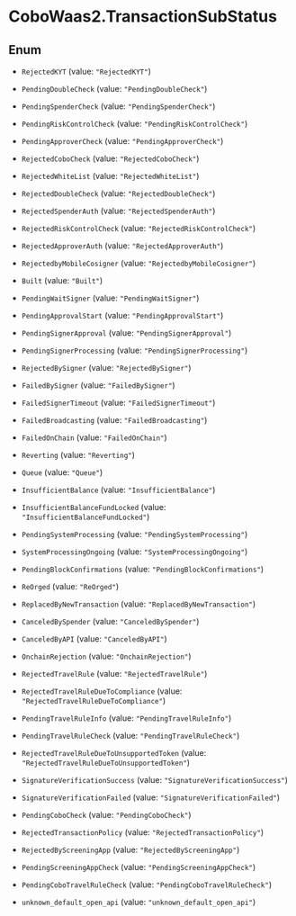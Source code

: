 # CoboWaas2.TransactionSubStatus

## Enum


* `RejectedKYT` (value: `"RejectedKYT"`)

* `PendingDoubleCheck` (value: `"PendingDoubleCheck"`)

* `PendingSpenderCheck` (value: `"PendingSpenderCheck"`)

* `PendingRiskControlCheck` (value: `"PendingRiskControlCheck"`)

* `PendingApproverCheck` (value: `"PendingApproverCheck"`)

* `RejectedCoboCheck` (value: `"RejectedCoboCheck"`)

* `RejectedWhiteList` (value: `"RejectedWhiteList"`)

* `RejectedDoubleCheck` (value: `"RejectedDoubleCheck"`)

* `RejectedSpenderAuth` (value: `"RejectedSpenderAuth"`)

* `RejectedRiskControlCheck` (value: `"RejectedRiskControlCheck"`)

* `RejectedApproverAuth` (value: `"RejectedApproverAuth"`)

* `RejectedbyMobileCosigner` (value: `"RejectedbyMobileCosigner"`)

* `Built` (value: `"Built"`)

* `PendingWaitSigner` (value: `"PendingWaitSigner"`)

* `PendingApprovalStart` (value: `"PendingApprovalStart"`)

* `PendingSignerApproval` (value: `"PendingSignerApproval"`)

* `PendingSignerProcessing` (value: `"PendingSignerProcessing"`)

* `RejectedBySigner` (value: `"RejectedBySigner"`)

* `FailedBySigner` (value: `"FailedBySigner"`)

* `FailedSignerTimeout` (value: `"FailedSignerTimeout"`)

* `FailedBroadcasting` (value: `"FailedBroadcasting"`)

* `FailedOnChain` (value: `"FailedOnChain"`)

* `Reverting` (value: `"Reverting"`)

* `Queue` (value: `"Queue"`)

* `InsufficientBalance` (value: `"InsufficientBalance"`)

* `InsufficientBalanceFundLocked` (value: `"InsufficientBalanceFundLocked"`)

* `PendingSystemProcessing` (value: `"PendingSystemProcessing"`)

* `SystemProcessingOngoing` (value: `"SystemProcessingOngoing"`)

* `PendingBlockConfirmations` (value: `"PendingBlockConfirmations"`)

* `ReOrged` (value: `"ReOrged"`)

* `ReplacedByNewTransaction` (value: `"ReplacedByNewTransaction"`)

* `CanceledBySpender` (value: `"CanceledBySpender"`)

* `CanceledByAPI` (value: `"CanceledByAPI"`)

* `OnchainRejection` (value: `"OnchainRejection"`)

* `RejectedTravelRule` (value: `"RejectedTravelRule"`)

* `RejectedTravelRuleDueToCompliance` (value: `"RejectedTravelRuleDueToCompliance"`)

* `PendingTravelRuleInfo` (value: `"PendingTravelRuleInfo"`)

* `PendingTravelRuleCheck` (value: `"PendingTravelRuleCheck"`)

* `RejectedTravelRuleDueToUnsupportedToken` (value: `"RejectedTravelRuleDueToUnsupportedToken"`)

* `SignatureVerificationSuccess` (value: `"SignatureVerificationSuccess"`)

* `SignatureVerificationFailed` (value: `"SignatureVerificationFailed"`)

* `PendingCoboCheck` (value: `"PendingCoboCheck"`)

* `RejectedTransactionPolicy` (value: `"RejectedTransactionPolicy"`)

* `RejectedByScreeningApp` (value: `"RejectedByScreeningApp"`)

* `PendingScreeningAppCheck` (value: `"PendingScreeningAppCheck"`)

* `PendingCoboTravelRuleCheck` (value: `"PendingCoboTravelRuleCheck"`)

* `unknown_default_open_api` (value: `"unknown_default_open_api"`)



